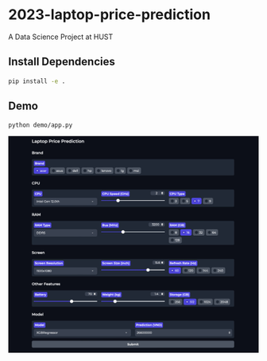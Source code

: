# 2023-laptop-price-prediction

A Data Science Project at HUST

## Install Dependencies

```bash
pip install -e .
```

## Demo

```bash
python demo/app.py
```

![Alt text](img/image.png)
